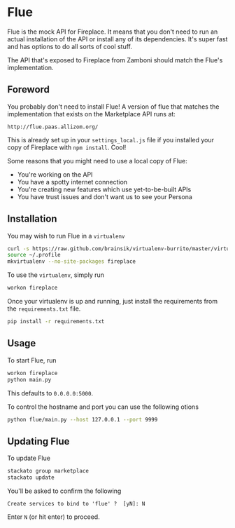 Flue
====

Flue is the mock API for Fireplace. It means that you don't need to run an
actual installation of the API or install any of its dependencies. It's super
fast and has options to do all sorts of cool stuff.

The API that's exposed to Fireplace from Zamboni should match the Flue's
implementation.


Foreword
--------

You probably don't need to install Flue! A version of flue that matches the
implementation that exists on the Marketplace API runs at:

```
http://flue.paas.allizom.org/
```

This is already set up in your `settings_local.js` file if you installed your
copy of Fireplace with `npm install`. Cool!

Some reasons that you might need to use a local copy of Flue:

* You're working on the API
* You have a spotty internet connection
* You're creating new features which use yet-to-be-built APIs
* You have trust issues and don't want us to see your Persona


Installation
------------

You may wish to run Flue in a `virtualenv`

```bash
curl -s https://raw.github.com/brainsik/virtualenv-burrito/master/virtualenv-burrito.sh | $SHELL
source ~/.profile
mkvirtualenv --no-site-packages fireplace
```

To use the `virtualenv`, simply run

```bash
workon fireplace
```


Once your virtualenv is up and running, just install the requirements from the
`requirements.txt` file.

```bash
pip install -r requirements.txt
```


Usage
-----

To start Flue, run

```bash
workon fireplace
python main.py
```


This defaults to `0.0.0.0:5000`.

To control the hostname and port you can use the following otions

```bash
python flue/main.py --host 127.0.0.1 --port 9999
```


Updating Flue
-------------

To update Flue

```bash
stackato group marketplace
stackato update
```

You'll be asked to confirm the following

```
Create services to bind to 'flue' ?  [yN]: N
```

Enter `N` (or hit enter) to proceed.
